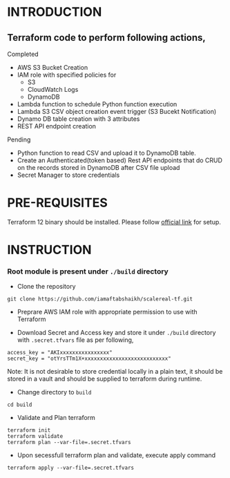 # INTRODUCTION

## Terraform code to perform following actions,

Completed
- AWS S3 Bucket Creation
- IAM role with specified policies for
  - S3 
  - CloudWatch Logs
  - DynamoDB
- Lambda function to schedule Python function execution
- Lambda S3 CSV object creation event trigger (S3 Bucekt Notification)
- Dynamo DB table creation with 3 attributes
- REST API endpoint creation

Pending
- Python function to read CSV and upload it to DynamoDB table.
- Create an Authenticated(token based) Rest API endpoints that do CRUD on the records stored in DynamoDB after CSV file upload
- Secret Manager to store credentials 

# PRE-REQUISITES
Terraform 12 binary should be installed. Please follow [official link](https://releases.hashicorp.com/terraform/) for setup.


# INSTRUCTION

### Root module is present under `./build` directory
- Clone the repository 
```
git clone https://github.com/iamaftabshaikh/scalereal-tf.git
```


- Preprare AWS IAM role with appropriate permission to use with Terraform 

- Download Secret and Access key and store it under `./build` directory with `.secret.tfvars` file as per following,
```
access_key = "AKIxxxxxxxxxxxxxxxx"
secret_key = "otYrsTTm1X+xxxxxxxxxxxxxxxxxxxxxxxxxxx"
```
Note: It is not desirable to store credential locally in a plain text, it should be stored in a vault and should be supplied to terraform during runtime.

- Change directory to `build`
```
cd build
```

- Validate and Plan terraform 
```
terraform init
terraform validate
terraform plan --var-file=.secret.tfvars
```

- Upon secessfull terraform plan and validate, execute apply command
```
terraform apply --var-file=.secret.tfvars
```

